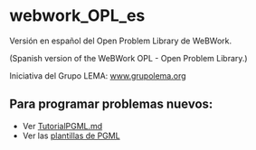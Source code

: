 # webwork_OPL_es
Versión en español del Open Problem Library de WeBWork.

(Spanish version of the WeBWork OPL - Open Problem Library.)

Iniciativa del Grupo LEMA: www.grupolema.org

## Para programar problemas nuevos:

*  Ver [TutorialPGML.md](TutorialPGML.md)
*  Ver las [plantillas de PGML](plantillas-machotes-PGML)
